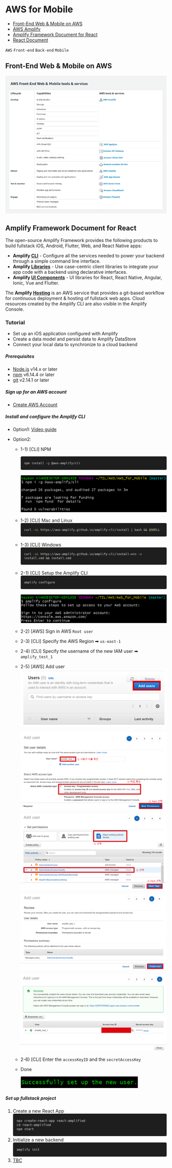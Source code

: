 # AWS for Mobile

- [Front-End Web & Mobile on AWS](https://aws.amazon.com/products/frontend-web-mobile/)
- [AWS Amplify](https://aws.amazon.com/ko/getting-started/hands-on/build-ios-app-amplify/)
- [Amplify Framework Document for React](https://docs.amplify.aws/start/q/integration/react/)
- [React Document](https://reactjs.org/docs/getting-started.html)

`AWS` `Front-end` `Back-end` `Mobile`



## Front-End Web & Mobile on AWS

![image-20220617151315444](AWS_for_Mobile.assets/image-20220617151315444.png)



## Amplify Framework Document for React

The open-source Amplify Framework provides the following products to  build fullstack iOS, Android, Flutter, Web, and React Native apps:

- **Amplify [CLI](https://docs.amplify.aws/cli/)** - Configure all the services needed to power your backend through a simple command line interface.
- **Amplify [Libraries](https://docs.amplify.aws/lib/q/platform/ios/)** - Use case-centric client libraries to integrate your app code with a backend using declarative interfaces.
- **Amplify [UI Components](https://docs.amplify.aws/ui/)** - UI libraries for React, React Native, Angular, Ionic, Vue and Flutter.

The **Amplify [Hosting](https://aws.amazon.com/amplify/hosting/)** is an AWS service that provides a git-based workflow for continuous  deployment & hosting of fullstack web apps. Cloud resources created  by the Amplify CLI are also visible in the Amplify Console.



### Tutorial

- Set up an iOS application configured with Amplify
- Create a data model and persist data to Amplify DataStore
- Connect your local data to synchronize to a cloud backend



##### Prerequisites

- [Node.js](https://nodejs.org/) v14.x or later
- [npm](https://www.npmjs.com/) v6.14.4 or later
- [git](https://git-scm.com/) v2.14.1 or later



##### Sign up for an AWS account

- [Create AWS Account](https://portal.aws.amazon.com/billing/signup?redirect_url=https%3A%2F%2Faws.amazon.com%2Fregistration-confirmation#/start)



##### Install and configure the Amplify CLI

- Option1: [Video guide](https://youtu.be/fWbM5DLh25U)

- Option2:

  - 1-1) [CLI] NPM

    ![NPM 설치](AWS_for_Mobile.assets/aws_cli_npm_install.png)

    ![image-20220617154951225](AWS_for_Mobile.assets/image-20220617154951225.png)

  - 1-2) [CLI] Mac and Linux![Mac+Linux 설치](AWS_for_Mobile.assets/aws_cli_mac_install.png)

  - 1-3) [CLI] Windows ![윈도우 설치](AWS_for_Mobile.assets/aws_cli_windows_install.png)

  - 2-1) [CLI] Setup the Amplify CLI ![AWS CLI](AWS_for_Mobile.assets/setup_aws_cli.png)

    ![image-20220617220203759](AWS_for_Mobile.assets/image-20220617220203759.png)

  - 2-2) [AWS] Sign in AWS  `Root user`

  - 2-3) [CLI] Specify the AWS Region ➡ `us-east-1`

  - 2-4) [CLI] Specify the username of the new IAM user ➡ `amplify_test_1`

  - 2-5) [AWS] Add user ![add user (1)](AWS_for_Mobile.assets/add_user-1.png)

    ![image-20220617221744174](AWS_for_Mobile.assets/image-20220617221744174.png)

    ![image-20220617221842134](AWS_for_Mobile.assets/image-20220617221842134.png)

    ![image-20220617222032273](AWS_for_Mobile.assets/image-20220617222032273.png)

    ![add user (2)](AWS_for_Mobile.assets/add_user-2.png)

  - 2-6) [CLI] Enter the `accessKeyID` and the `secretAccessKey`

  - Done

     ![image-20220617223326760](AWS_for_Mobile.assets/image-20220617223326760.png)

    

##### Set up fullstack project

1. Create a new React App ![create react app](AWS_for_Mobile.assets/create_react_app.png)
2. Initialize a new backend ![init](AWS_for_Mobile.assets/init.png)
3. [TBC](https://docs.amplify.aws/start/getting-started/setup/q/integration/react/)





